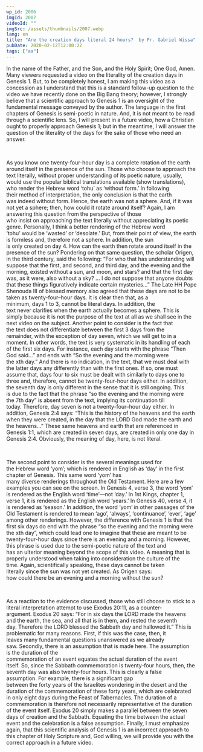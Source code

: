 ```yaml
---
wp_id: 2006
imgId: 2007
videoId: ""
imgSrc: /assets/thumbnails/2007.webp
lang: en
title: "Are the creation days literal 24 hours?  by Fr. Gabriel Wissa"
pubDate: 2020-02-12T12:00:22
tags: ["aa"]
---
```


<!-- page: 6 -->

<p>In the name of the Father, and the Son, and the Holy Spirit; One God, Amen. Many viewers requested a video on the literality of the creation days in Genesis 1. But, to be completely honest, I am making this video as a concession as I understand that this is a standard follow-up question to the video we have recently done on the Big Bang theory; however, I strongly believe that a scientific approach to Genesis 1 is an oversight of the fundamental message conveyed by the author. The language in the first chapters of Genesis is semi-poetic in nature. And, it is not meant to be read through a scientific lens. So, I will present in a future video, how a Christian ought to properly approach Genesis 1; but in the meantime, I will answer the question of the literality of the days for the sake of those who need an answer.</p>
<p>&nbsp;</p>
<p><span data-contrast="auto">As you know one twenty-four-hour day is </span><span data-contrast="auto">a complete rotation </span><span data-contrast="auto">of </span><span data-contrast="auto">the earth around itself </span><span data-contrast="auto">in the presence of the sun. </span><span data-contrast="auto">T</span><span data-contrast="auto">hose who</span><span data-contrast="auto"> choose to approach the text literally, without proper understanding of its poetic nature, usually, would use the popular biblical translations available (show translations), who render the Hebrew word ‘</span><span data-contrast="auto">tohu</span><span data-contrast="auto">’ as ‘without form.’ </span><span data-contrast="auto">In following their </span><span data-contrast="auto">method of interpretation</span><span data-contrast="auto">,</span><span data-contrast="auto"> </span><span data-contrast="auto">the </span><span data-contrast="auto">only conclusion </span><span data-contrast="auto">is </span><span data-contrast="auto">that the earth was </span><span data-contrast="auto">indeed </span><span data-contrast="auto">without form.</span><span data-contrast="auto"> </span><span data-contrast="auto">Hence</span><span data-contrast="auto">, the earth</span><span data-contrast="auto"> was not a sphere. </span><span data-contrast="auto">And, i</span><span data-contrast="auto">f it </span><span data-contrast="auto">wa</span><span data-contrast="auto">s not </span><span data-contrast="auto">yet </span><span data-contrast="auto">a sphere; then, h</span><span data-contrast="auto">ow </span><span data-contrast="auto">could</span><span data-contrast="auto"> it rotate around itself?</span><span data-contrast="auto"> </span><span data-contrast="auto">Again, </span><span data-contrast="auto">I am answering this question from the perspective of those who </span><span data-contrast="auto">insist</span><span data-contrast="auto"> </span><span data-contrast="auto">o</span><span data-contrast="auto">n </span><span data-contrast="auto">approaching</span><span data-contrast="auto"> the text literally without appre</span><span data-contrast="auto">ciating it</span><span data-contrast="auto">s</span><span data-contrast="auto"> poetic genre. </span><span data-contrast="auto">Personally, </span><span data-contrast="auto">I think a better rendering </span><span data-contrast="auto">of the Hebrew word ‘</span><span data-contrast="auto">tohu</span><span data-contrast="auto">’ </span><span data-contrast="auto">would be </span><span data-contrast="auto">‘wasted’ or ‘desolate.’</span><span data-contrast="auto"> </span><span data-contrast="auto">But</span><span data-contrast="auto">, from their point of view, the earth is formless</span><span data-contrast="auto"> and, </span><span data-contrast="auto">therefore not a sphere. </span><span data-contrast="auto">In addition, </span><span data-contrast="auto">the sun is </span><span data-contrast="auto">only </span><span data-contrast="auto">created </span><span data-contrast="auto">o</span><span data-contrast="auto">n day 4. </span><span data-contrast="auto">How can the earth then rotate around itself in the presence of the sun? </span><span data-contrast="auto">Pondering on that same question, t</span><span data-contrast="auto">he scholar Origen</span><span data-contrast="auto">, in the third century,</span><span data-contrast="auto"> </span><span data-contrast="auto">sa</span><span data-contrast="auto">id</span><span data-contrast="auto"> the following: “</span><span data-contrast="auto">For who that has understanding will suppose that the first, and second, and third day, and the evening and the morning, existed without a sun, and moon, and stars? and that the first day was, as it were, also without a sky? </span><span data-contrast="auto">…</span><span data-contrast="auto"> I do not suppose that anyone doubts that these things figuratively indicate certain mysteries</span><span data-contrast="auto">..</span><span data-contrast="auto">.</span><span data-contrast="auto">” </span><span data-contrast="auto">The Late </span><span data-contrast="auto">HH</span><span data-contrast="auto"> Pope Shenouda III</span><span data-contrast="auto"> </span><span data-contrast="auto">of blessed memory </span><span data-contrast="auto">also </span><span data-contrast="auto">agreed </span><span data-contrast="auto">that these days are not to be taken as twenty-four</span><span data-contrast="auto">&#8211;</span><span data-contrast="auto">hour days. </span><span data-contrast="auto">It is clear then that</span><span data-contrast="auto">, as a minimum</span><span data-contrast="auto">,</span><span data-contrast="auto"> day</span><span data-contrast="auto">s</span><span data-contrast="auto"> 1</span><span data-contrast="auto"> to </span><span data-contrast="auto">3</span><span data-contrast="auto">,</span><span data-contrast="auto"> cannot be </span><span data-contrast="auto">literal </span><span data-contrast="auto">day</span><span data-contrast="auto">s</span><span data-contrast="auto">. </span><span data-contrast="auto">In addition</span><span data-contrast="auto">, </span><span data-contrast="auto">the text </span><span data-contrast="auto">never </span><span data-contrast="auto">clarif</span><span data-contrast="auto">ies</span><span data-contrast="auto"> when the earth </span><span data-contrast="auto">actually </span><span data-contrast="auto">becomes</span><span data-contrast="auto"> a sphere.</span><span data-contrast="auto"> </span><span data-contrast="auto">This is simply because it is not the purpose of the text at all</span><span data-contrast="auto"> as we shall see in the next video on </span><span data-contrast="auto">the</span><span data-contrast="auto"> subject</span><span data-contrast="auto">. </span><span data-contrast="auto">Another point to consider is the fact that the</span><span data-contrast="auto"> text</span><span data-contrast="auto"> </span><span data-contrast="auto">does not differentiate between the first 3 days </span><span data-contrast="auto">from</span><span data-contrast="auto"> the remainder, </span><span data-contrast="auto">with the exception of</span><span data-contrast="auto"> day seven, which we will get to in a moment.</span><span data-contrast="auto"> </span><span data-contrast="auto">In other words, t</span><span data-contrast="auto">he </span><span data-contrast="auto">text </span><span data-contrast="auto">is very systematic in </span><span data-contrast="auto">its </span><span data-contrast="auto">handling </span><span data-contrast="auto">of </span><span data-contrast="auto">each of the </span><span data-contrast="auto">first six</span><span data-contrast="auto"> days</span><span data-contrast="auto">. For </span><span data-contrast="auto">instance</span><span data-contrast="auto">,</span><span data-contrast="auto"> each day starts with </span><span data-contrast="auto">the phrase “Then God said…” and ends with </span><span data-contrast="auto">“</span><span data-contrast="auto">So the evening and the morning were the </span><span data-contrast="auto">x</span><span data-contrast="auto">th</span><span data-contrast="auto"> day.</span><span data-contrast="auto">”</span><span data-contrast="auto"> </span><span data-contrast="auto">And there </span><span data-contrast="auto">is</span><span data-contrast="auto"> no indication</span><span data-contrast="auto">,</span><span data-contrast="auto"> in the text</span><span data-contrast="auto">,</span><span data-contrast="auto"> that we must deal with the latter days </span><span data-contrast="auto">any </span><span data-contrast="auto">differently th</span><span data-contrast="auto">a</span><span data-contrast="auto">n </span><span data-contrast="auto">with </span><span data-contrast="auto">the first ones. </span><span data-contrast="auto">I</span><span data-contrast="auto">f s</span><span data-contrast="auto">o, one must assume that</span><span data-contrast="auto">, days</span><span data-contrast="auto"> </span><span data-contrast="auto">four to six </span><span data-contrast="auto">must be dealt with similarly</span><span data-contrast="auto"> </span><span data-contrast="auto">to days one to three and, therefore, </span><span data-contrast="auto">cannot be twenty-four-hour days</span><span data-contrast="auto"> either</span><span data-contrast="auto">.</span><span data-contrast="auto"> </span><span data-contrast="auto">In addition, t</span><span data-contrast="auto">he seventh day is only different in the sense that it </span><span data-contrast="auto">is still ongoing</span><span data-contrast="auto">. This is </span><span data-contrast="auto">due to the fact that</span><span data-contrast="auto"> the phrase </span><span data-contrast="auto">“</span><span data-contrast="auto">s</span><span data-contrast="auto">o the evening and the morning were the </span><span data-contrast="auto">7</span><span data-contrast="auto">th</span><span data-contrast="auto"> day</span><span data-contrast="auto">”</span><span data-contrast="auto"> is absent from the text, implying </span><span data-contrast="auto">its </span><span data-contrast="auto">continuation</span><span data-contrast="auto"> till today. </span><span data-contrast="auto">Therefore</span><span data-contrast="auto">, d</span><span data-contrast="auto">ay seven is </span><span data-contrast="auto">not </span><span data-contrast="auto">a </span><span data-contrast="auto">twenty-four</span><span data-contrast="auto">&#8211;</span><span data-contrast="auto">hour</span><span data-contrast="auto"> day</span><span data-contrast="auto"> either</span><span data-contrast="auto">. </span><span data-contrast="auto">In addition</span><span data-contrast="auto">, </span><span data-contrast="auto">Genesis 2:4 says: </span><span data-contrast="auto">“This is the history of the heavens and the earth when they were created, in the day that the LORD God made the earth and the heavens</span><span data-contrast="auto">…” These same </span><span data-contrast="auto">heavens and earth that are referenced in Genesis 1:1</span><span data-contrast="auto">, which are created in seven days,</span><span data-contrast="auto"> are created in </span><span data-contrast="auto">only </span><span data-contrast="auto">one day </span><span data-contrast="auto">in Genesis 2:4</span><span data-contrast="auto">. </span><span data-contrast="auto">Obviously, </span><span data-contrast="auto">the meaning of day</span><span data-contrast="auto">, here,</span><span data-contrast="auto"> is not literal.</span><span data-ccp-props="{&quot;201341983&quot;:0,&quot;335559739&quot;:200,&quot;335559740&quot;:276}" data-wac-het="1"> </span></p>
<p><span data-ccp-props="{&quot;201341983&quot;:0,&quot;335559739&quot;:200,&quot;335559740&quot;:276}" data-wac-het="1"> </span></p>
<p><span data-contrast="auto">The second point</span><span data-contrast="auto"> to</span><span data-contrast="auto"> consider is </span><span data-contrast="auto">the </span><span data-contrast="auto">several </span><span data-contrast="auto">meanings </span><span data-contrast="auto">used for the</span><span data-contrast="auto"> Hebrew</span><span data-contrast="auto"> word </span><span data-contrast="auto">‘</span><span data-contrast="auto">yom</span><span data-contrast="auto">’</span><span data-contrast="auto">; which is rendered in English as </span><span data-contrast="auto">‘day’ </span><span data-contrast="auto">in the first chapter of Genesis</span><span data-contrast="auto">. </span><span data-contrast="auto">T</span><span data-contrast="auto">his same word ‘</span><span data-contrast="auto">yom</span><span data-contrast="auto">’ has many </span><span data-contrast="auto">diverse</span><span data-contrast="auto"> renderings </span><span data-contrast="auto">throughout the Old Testament. Here are a few examples</span><span data-contrast="auto"> you can see on the screen. In Genesis 4, verse 3, the word ‘</span><span data-contrast="auto">yom</span><span data-contrast="auto">’ is rendered as the English word ‘time’</span><span data-contrast="auto">—not ‘day.’</span><span data-contrast="auto"> In 1</span><span data-contrast="auto">st</span><span data-contrast="auto"> Kings, chapter 1, verse 1, it is rendered as the English</span><span data-contrast="auto"> word</span><span data-contrast="auto"> ‘years.’ In Genesis 40, verse 4, it is rendered as ‘season.’</span><span data-contrast="auto"> </span><span data-contrast="auto">In addition, t</span><span data-contrast="auto">he word </span><span data-contrast="auto">‘</span><span data-contrast="auto">yom</span><span data-contrast="auto">’</span><span data-contrast="auto"> </span><span data-contrast="auto">in other passages of the Old Testament </span><span data-contrast="auto">is </span><span data-contrast="auto">rendered </span><span data-contrast="auto">to mean </span><span data-contrast="auto">‘ago’, </span><span data-contrast="auto">‘always’, </span><span data-contrast="auto">‘continuance’, </span><span data-contrast="auto">‘ever’, </span><span data-contrast="auto">‘age’ among other</span><span data-contrast="auto"> renderings</span><span data-contrast="auto">. </span><span data-contrast="auto">However, the difference with Genesis 1 is that </span><span data-contrast="auto">the first six days do end with the </span><span data-contrast="auto">phrase </span><span data-contrast="auto">“</span><span data-contrast="auto">s</span><span data-contrast="auto">o the evening and the morning were the </span><span data-contrast="auto">x</span><span data-contrast="auto">th</span><span data-contrast="auto"> </span><span data-contrast="auto">day</span><span data-contrast="auto">”</span><span data-contrast="auto">, which could lead </span><span data-contrast="auto">one </span><span data-contrast="auto">to imag</span><span data-contrast="auto">in</span><span data-contrast="auto">e </span><span data-contrast="auto">that these are </span><span data-contrast="auto">meant to be twenty-four-hour days</span><span data-contrast="auto"> since there is an evening and a morning</span><span data-contrast="auto">. However, t</span><span data-contrast="auto">his </span><span data-contrast="auto">phrase</span><span data-contrast="auto"> is</span><span data-contrast="auto"> used </span><span data-contrast="auto">due to the </span><span data-contrast="auto">semi-poetic nature of the text and has </span><span data-contrast="auto">a</span><span data-contrast="auto">n</span><span data-contrast="auto"> </span><span data-contrast="auto">ulterior</span><span data-contrast="auto"> meaning</span><span data-contrast="auto"> beyond the scope of this </span><span data-contrast="auto">video</span><span data-contrast="auto">. </span><span data-contrast="auto">A meaning that </span><span data-contrast="auto">is properly understood </span><span data-contrast="auto">when taking into consideration</span><span data-contrast="auto"> the culture of the time. </span><span data-contrast="auto">Again, scientifically speaking, </span><span data-contrast="auto">these days </span><span data-contrast="auto">cannot be taken literally </span><span data-contrast="auto">since </span><span data-contrast="auto">the s</span><span data-contrast="auto">u</span><span data-contrast="auto">n </span><span data-contrast="auto">wa</span><span data-contrast="auto">s not </span><span data-contrast="auto">yet </span><span data-contrast="auto">created. </span><span data-contrast="auto">As Origen says: h</span><span data-contrast="auto">ow </span><span data-contrast="auto">could </span><span data-contrast="auto">there </span><span data-contrast="auto">be </span><span data-contrast="auto">an </span><span data-contrast="auto">evening and </span><span data-contrast="auto">a </span><span data-contrast="auto">morning without the sun?</span><span data-contrast="auto"> </span><span data-ccp-props="{&quot;201341983&quot;:0,&quot;335559739&quot;:200,&quot;335559740&quot;:276}" data-wac-het="1"> </span></p>
<p><span data-ccp-props="{&quot;201341983&quot;:0,&quot;335559739&quot;:200,&quot;335559740&quot;:276}" data-wac-het="1"> </span></p>
<p><span data-contrast="auto">As a reaction</span><span data-contrast="auto"> to the evidence discussed, </span><span data-contrast="auto">those who </span><span data-contrast="auto">still </span><span data-contrast="auto">choose to stick to a literal interpretation</span><span data-contrast="auto"> </span><span data-contrast="auto">attempt to</span><span data-contrast="auto"> </span><span data-contrast="auto">use </span><span data-contrast="auto">Exodus 20:11, as a </span><span data-contrast="auto">counter-argument</span><span data-contrast="auto">. </span><span data-contrast="auto">Exodus 20 says: </span><span data-contrast="auto">“</span><span data-contrast="auto">For in six days the LORD made the heavens and the earth, the sea, and all that is in them, and rested the seventh day. </span><span data-contrast="auto">Therefore</span><span data-contrast="auto"> the LORD blessed the Sabbath day and hallowed it.</span><span data-contrast="auto">” </span><span data-contrast="auto">This is problematic </span><span data-contrast="auto">for many reasons. First</span><span data-contrast="auto">, if this was the case,</span><span data-contrast="auto"> </span><span data-contrast="auto">then, </span><span data-contrast="auto">it leaves</span><span data-contrast="auto"> </span><span data-contrast="auto">many </span><span data-contrast="auto">fundamental </span><span data-contrast="auto">questions </span><span data-contrast="auto">unanswered</span><span data-contrast="auto"> as we already saw</span><span data-contrast="auto">. </span><span data-contrast="auto">Secondly, </span><span data-contrast="auto">there is a</span><span data-contrast="auto">n</span><span data-contrast="auto"> </span><span data-contrast="auto">assumption that </span><span data-contrast="auto">is made here. </span><span data-contrast="auto">The assumption is </span><span data-contrast="auto">the </span><span data-contrast="auto">duration </span><span data-contrast="auto">of the commemoration</span><span data-contrast="auto"> of</span><span data-contrast="auto"> an </span><span data-contrast="auto">event </span><span data-contrast="auto">equates </span><span data-contrast="auto">the </span><span data-contrast="auto">actual </span><span data-contrast="auto">duration of the </span><span data-contrast="auto">event itself. </span><span data-contrast="auto">So, since the Sabbath commemoration is twenty-four hours</span><span data-contrast="auto">,</span><span data-contrast="auto"> then</span><span data-contrast="auto">, the seventh day was also twenty-four hours. </span><span data-contrast="auto">This is clearly </span><span data-contrast="auto">a false assumption. </span><span data-contrast="auto">For example, </span><span data-contrast="auto">there is </span><span data-contrast="auto">a significant gap between </span><span data-contrast="auto">the </span><span data-contrast="auto">forty</span><span data-contrast="auto"> years </span><span data-contrast="auto">of the Israelites wondering in the desert</span><span data-contrast="auto"> </span><span data-contrast="auto">and</span><span data-contrast="auto"> </span><span data-contrast="auto">the duration of </span><span data-contrast="auto">the commemoration of these forty years, </span><span data-contrast="auto">which are</span><span data-contrast="auto"> celebrated in</span><span data-contrast="auto"> only eight days during</span><span data-contrast="auto"> </span><span data-contrast="auto">the </span><span data-contrast="auto">Feast of Tabernacles.</span><span data-contrast="auto"> </span><span data-contrast="auto">The duration of a commemoration is therefore not</span><span data-contrast="auto"> necessarily representative of the duration of the event itself. </span><span data-contrast="auto">Exodus 20</span><span data-contrast="auto"> simply makes a parallel between the </span><span data-contrast="auto">seven days</span><span data-contrast="auto"> of creation and the Sabbath. </span><span data-contrast="auto">Equating the </span><span data-contrast="auto">time between the actual event and the celebration is a false assumption.</span><span data-contrast="auto"> </span><span data-contrast="auto">Finally, I must emphasize again, that this scientific analysis of Genesis </span><span data-contrast="auto">1 is </span><span data-contrast="auto">an in</span><span data-contrast="auto">correct </span><span data-contrast="auto">approach to this chapter of Holy Scripture</span><span data-contrast="auto"> and</span><span data-contrast="auto">, God willing, we will </span><span data-contrast="auto">provide you with the correct approach in a future video</span><span data-contrast="auto">.</span><span data-contrast="auto"> </span><span data-ccp-props="{&quot;201341983&quot;:0,&quot;335559739&quot;:200,&quot;335559740&quot;:276}" data-wac-het="1"> </span></p>
